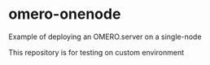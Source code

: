 # omero-onenode
Example of deploying an OMERO.server on a single-node

This repository is for testing on custom environment
